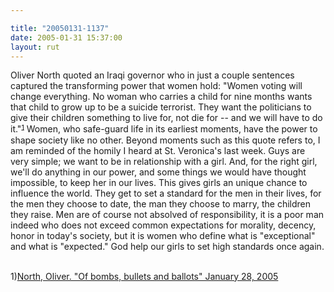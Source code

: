 ```yaml
---

title: "20050131-1137"
date: 2005-01-31 15:37:00
layout: rut
---
```


Oliver North quoted an Iraqi governor who in just a couple sentences
captured the transforming power that women hold: "Women voting
will change everything. No woman who carries a child for nine
months wants that child to grow up to be a suicide terrorist. They
want the politicians to give their children something to live for,
not die for -- and we will have to do it."<font size="-1"><sup><a href="#iraq1">1</a></sup></font> Women, who safe-guard life in its
earliest moments, have the power to shape society like no other.
Beyond moments such as this quote refers to, I am reminded of the
homily I heard at St. Veronica's last week.  Guys are very simple;
we want to be in relationship with a girl.  And, for the right
girl, we'll do anything in our power, and some things we would have
thought impossible, to keep her in our lives. This gives girls an
unique chance to influence the world.  They get to set a standard
for the men in their lives, for the men they choose to date, the
man they choose to marry, the children they raise.  Men are of
course not absolved of responsibility, it is a poor man indeed who
does not exceed common expectations for morality, decency, honor in
today's society, but it is women who define what is "exceptional"
and what is "expected."  God help our girls to set high standards
once again.<br  /><br  />

1)<a href="http://www.townhall.com/columnists/ollienorth/on20050128.shtml">North,
Oliver. "Of bombs, bullets and ballots" January 28, 2005</a>

